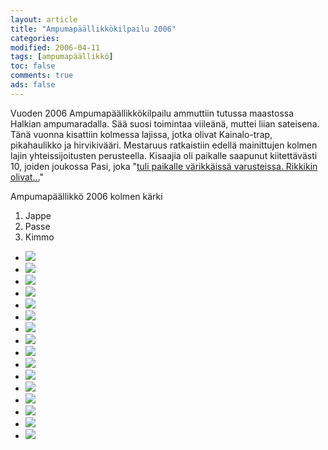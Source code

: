 ```yaml
--- 
layout: article 
title: "Ampumapäällikkökilpailu 2006" 
categories: 
modified: 2006-04-11 
tags: [ampumapäällikkö]
toc: false 
comments: true 
ads: false 
--- 
```


Vuoden 2006 Ampumapäällikkökilpailu ammuttiin tutussa maastossa Halkian
ampumaradalla. Sää suosi toimintaa viileänä, muttei liian sateisena.
Tänä vuonna kisattiin kolmessa lajissa, jotka olivat Kainalo-trap,
pikahaulikko ja hirvikivääri. Mestaruus ratkaistiin edellä mainittujen
kolmen lajin yhteissijoitusten perusteella. Kisaajia oli paikalle
saapunut kiitettävästi 10, joiden joukossa Pasi, joka "[tuli paikalle
värikkäissä varusteissa. Rikkikin
olivat...](uutisia-joita-yha-odotetaan)"

Ampumapäällikkö 2006 kolmen kärki

1.  Jappe
2.  Passe
3.  Kimmo

<div class="image-gallery">

-   [![](/Media/Default/ImageGalleries/ampumapaallikko-2006/Thumbnails/luokittelematonampumapaallikko2006_01b.jpg)](/Media/Default/ImageGalleries/ampumapaallikko-2006/luokittelematonampumapaallikko2006_01b.jpg)
-   [![](/Media/Default/ImageGalleries/ampumapaallikko-2006/Thumbnails/luokittelematonampumapaallikko2006_02b.jpg)](/Media/Default/ImageGalleries/ampumapaallikko-2006/luokittelematonampumapaallikko2006_02b.jpg)
-   [![](/Media/Default/ImageGalleries/ampumapaallikko-2006/Thumbnails/luokittelematonampumapaallikko2006_03b.jpg)](/Media/Default/ImageGalleries/ampumapaallikko-2006/luokittelematonampumapaallikko2006_03b.jpg)
-   [![](/Media/Default/ImageGalleries/ampumapaallikko-2006/Thumbnails/luokittelematonampumapaallikko2006_04b.jpg)](/Media/Default/ImageGalleries/ampumapaallikko-2006/luokittelematonampumapaallikko2006_04b.jpg)
-   [![](/Media/Default/ImageGalleries/ampumapaallikko-2006/Thumbnails/luokittelematonampumapaallikko2006_05b.jpg)](/Media/Default/ImageGalleries/ampumapaallikko-2006/luokittelematonampumapaallikko2006_05b.jpg)
-   [![](/Media/Default/ImageGalleries/ampumapaallikko-2006/Thumbnails/luokittelematonampumapaallikko2006_06b.jpg)](/Media/Default/ImageGalleries/ampumapaallikko-2006/luokittelematonampumapaallikko2006_06b.jpg)
-   [![](/Media/Default/ImageGalleries/ampumapaallikko-2006/Thumbnails/luokittelematonampumapaallikko2006_07b.jpg)](/Media/Default/ImageGalleries/ampumapaallikko-2006/luokittelematonampumapaallikko2006_07b.jpg)
-   [![](/Media/Default/ImageGalleries/ampumapaallikko-2006/Thumbnails/luokittelematonampumapaallikko2006_08b.jpg)](/Media/Default/ImageGalleries/ampumapaallikko-2006/luokittelematonampumapaallikko2006_08b.jpg)
-   [![](/Media/Default/ImageGalleries/ampumapaallikko-2006/Thumbnails/luokittelematonampumapaallikko2006_09b.jpg)](/Media/Default/ImageGalleries/ampumapaallikko-2006/luokittelematonampumapaallikko2006_09b.jpg)
-   [![](/Media/Default/ImageGalleries/ampumapaallikko-2006/Thumbnails/luokittelematonampumapaallikko2006_10b.jpg)](/Media/Default/ImageGalleries/ampumapaallikko-2006/luokittelematonampumapaallikko2006_10b.jpg)
-   [![](/Media/Default/ImageGalleries/ampumapaallikko-2006/Thumbnails/luokittelematonampumapaallikko2006_11b.jpg)](/Media/Default/ImageGalleries/ampumapaallikko-2006/luokittelematonampumapaallikko2006_11b.jpg)
-   [![](/Media/Default/ImageGalleries/ampumapaallikko-2006/Thumbnails/luokittelematonampumapaallikko2006_12b.jpg)](/Media/Default/ImageGalleries/ampumapaallikko-2006/luokittelematonampumapaallikko2006_12b.jpg)
-   [![](/Media/Default/ImageGalleries/ampumapaallikko-2006/Thumbnails/luokittelematonampumapaallikko2006_13b.jpg)](/Media/Default/ImageGalleries/ampumapaallikko-2006/luokittelematonampumapaallikko2006_13b.jpg)
-   [![](/Media/Default/ImageGalleries/ampumapaallikko-2006/Thumbnails/luokittelematonampumapaallikko2006_14b.jpg)](/Media/Default/ImageGalleries/ampumapaallikko-2006/luokittelematonampumapaallikko2006_14b.jpg)
-   [![](/Media/Default/ImageGalleries/ampumapaallikko-2006/Thumbnails/luokittelematonampumapaallikko2006_15b.jpg)](/Media/Default/ImageGalleries/ampumapaallikko-2006/luokittelematonampumapaallikko2006_15b.jpg)
-   [![](/Media/Default/ImageGalleries/ampumapaallikko-2006/Thumbnails/luokittelematonampumapaallikko2006_16b.jpg)](/Media/Default/ImageGalleries/ampumapaallikko-2006/luokittelematonampumapaallikko2006_16b.jpg)

</div>

